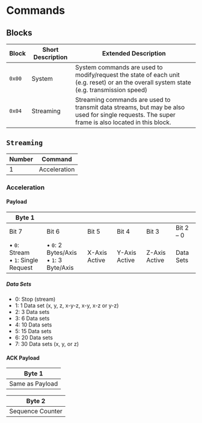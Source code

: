 # Commands

## Blocks

| Block  | Short Description | Extended Description                                                                                                                           |
| ------ | ----------------- | ---------------------------------------------------------------------------------------------------------------------------------------------- |
| `0x00` | System            | System commands are used to modify/request the state of each unit (e.g. reset) or an the overall system state (e.g. transmission speed)        |
| `0x04` | Streaming         | Streaming commands are used to transmit data streams, but may be also used for single requests. The super frame is also located in this block. |

## `Streaming`

| Number | Command      |
| ------ | ------------ |
| 1      | Acceleration |

### Acceleration

#### Payload

| Byte 1                                   |                                             |               |               |               |           |
| ---------------------------------------- | ------------------------------------------- | ------------- | ------------- | ------------- | --------- |
| Bit 7                                    | Bit 6                                       | Bit 5         | Bit 4         | Bit 3         | Bit 2 – 0 |
| • `0`: Stream <br> • `1`: Single Request | • `0`: 2 Bytes/Axis <br> • `1`: 3 Byte/Axis | X-Axis Active | Y-Axis Active | Z-Axis Active | Data Sets |

##### Data Sets

- 0: Stop (stream)
- 1: 1 Data set (x, y, z, x-y-z, x-y, x-z or y-z)
- 2: 3 Data sets
- 3: 6 Data sets
- 4: 10 Data sets
- 5: 15 Data sets
- 6: 20 Data sets
- 7: 30 Data sets (x, y, or z)

#### ACK Payload

| Byte 1          |
| --------------- |
| Same as Payload |

| Byte 2           |
| ---------------- |
| Sequence Counter |
